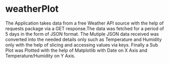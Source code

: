 # weatherPlot

The Application takes data from a free Weather API source with the help of requests package via a GET response.The data was fetched for a period of 5 days in the form of JSON format.
The Mutiple JSON data received was converted into the needed details only such as Temperature and Humidity only with the help of slicing and accessing values via keys.
Finally a Sub Plot was Plotted with the help of Matplotlib with Date on X Axis and Temperature/Humidity on Y Axis.
